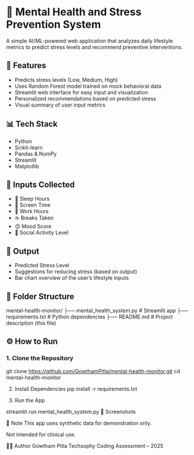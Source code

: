 # 🧠 Mental Health and Stress Prevention System

A simple AI/ML-powered web application that analyzes daily lifestyle metrics to predict stress levels and recommend preventive interventions.

## 🚀 Features

- Predicts stress levels (Low, Medium, High)
- Uses Random Forest model trained on mock behavioral data
- Streamlit web interface for easy input and visualization
- Personalized recommendations based on predicted stress
- Visual summary of user input metrics

## 📊 Tech Stack

- Python
- Scikit-learn
- Pandas & NumPy
- Streamlit
- Matplotlib

## 🧪 Inputs Collected

- 🛌 Sleep Hours
- 📱 Screen Time
- 💼 Work Hours
- ☕ Breaks Taken
- 😊 Mood Score
- 👥 Social Activity Level

## 🎯 Output

- Predicted Stress Level
- Suggestions for reducing stress (based on output)
- Bar chart overview of the user’s lifestyle inputs

## 📁 Folder Structure

mental-health-monitor/
├── mental_health_system.py # Streamlit app
├── requirements.txt # Python dependencies
├── README.md # Project description (this file)

## ⚙️ How to Run

### 1. Clone the Repository

git clone https://github.com/GowthamPitla/mental-health-monitor.git
cd mental-health-monitor

2. Install Dependencies
pip install -r requirements.txt

3. Run the App

streamlit run mental_health_system.py
📸 Screenshots
<!-- (Optional) Replace with your screenshot URL -->

📌 Note
This app uses synthetic data for demonstration only.

Not intended for clinical use.

🧑‍💻 Author
Gowtham Pitla
Techsophy Coding Assessment – 2025
